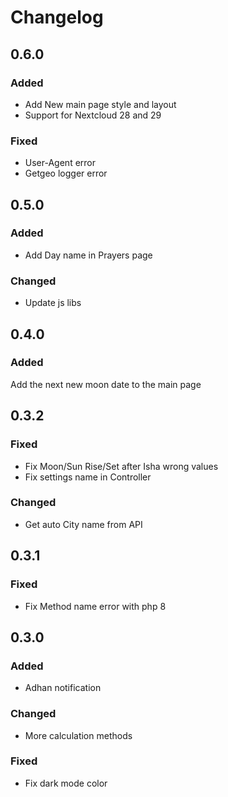 # Changelog

## 0.6.0
### Added
- Add New main page style and layout
- Support for Nextcloud 28 and 29
### Fixed
- User-Agent error
- Getgeo logger error

## 0.5.0
### Added
- Add Day name in Prayers page
### Changed
- Update js libs

## 0.4.0
### Added
Add the next new moon date to the main page

## 0.3.2
### Fixed
- Fix Moon/Sun Rise/Set after Isha wrong values
- Fix settings name in Controller

### Changed
- Get auto City name from API

## 0.3.1
### Fixed
- Fix Method name error with php 8

## 0.3.0
### Added
-  Adhan notification

### Changed
- More calculation methods

### Fixed
- Fix dark mode color

